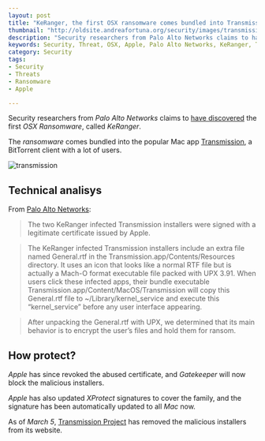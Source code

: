 ```yaml
---
layout: post
title: "KeRanger, the first OSX ransomware comes bundled into Transmission installer"
thumbnail: "http://oldsite.andreafortuna.org/security/images/transmission.png"
description: "Security researchers from Palo Alto Networks claims to have discovered the first OSX Ransomware, called 'KeRanger'."
keywords: Security, Threat, OSX, Apple, Palo Alto Networks, KeRanger, Transmission, ransomware, malware
category: Security
tags: 
- Security
- Threats
- Ransomware
- Apple

---
```


Security researchers from *Palo Alto Networks* claims to [have discovered](http://researchcenter.paloaltonetworks.com/2016/03/new-os-x-ransomware-keranger-infected-transmission-bittorrent-client-installer/) the first *OSX Ransomware*, called *KeRanger*.

The *ransomware* comes bundled into the popular Mac app [Transmission](), a BitTorrent client with a lot of users.

![transmission](http://oldsite.andreafortuna.org/security/images/transmission.png)

Technical analisys
--

From [Palo Alto Networks](http://researchcenter.paloaltonetworks.com/2016/03/new-os-x-ransomware-keranger-infected-transmission-bittorrent-client-installer/):

>The two KeRanger infected Transmission installers were signed with a legitimate certificate issued by Apple.

>The KeRanger infected Transmission installers include an extra file named General.rtf in the Transmission.app/Contents/Resources directory. It uses an icon that looks like a normal RTF file but is actually a Mach-O format executable file packed with UPX 3.91. When users click these infected apps, their bundle executable Transmission.app/Content/MacOS/Transmission will copy this General.rtf file to ~/Library/kernel_service and execute this “kernel_service” before any user interface appearing.

>After unpacking the General.rtf with UPX, we determined that its main behavior is to encrypt the user’s files and hold them for ransom.

How protect?
--
*Apple* has since revoked the abused certificate, and *Gatekeeper* will now block the malicious installers. 

*Apple* has also updated *XProtect* signatures to cover the family, and the signature has been automatically updated to all *Mac* now. 

As of *March 5*, [Transmission Project](https://www.transmissionbt.com/) has removed the malicious installers from its website.
